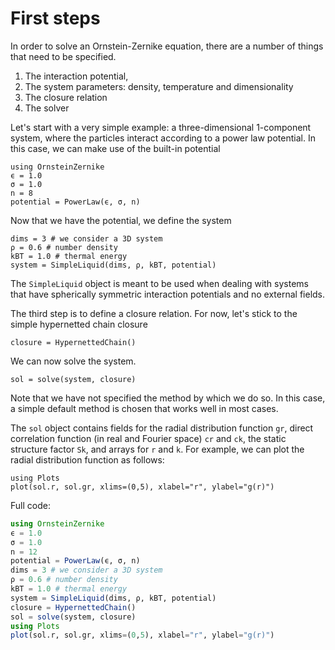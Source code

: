 # First steps

In order to solve an Ornstein-Zernike equation, there are a number of things that need to be specified. 
1. The interaction potential, 
2. The system parameters: density, temperature and dimensionality
3. The closure relation
4. The solver

Let's start with a very simple example: a three-dimensional 1-component system, where the particles interact according to a power law potential. In this case, we can make use of the built-in potential 
```@example lj
using OrnsteinZernike
ϵ = 1.0
σ = 1.0
n = 8
potential = PowerLaw(ϵ, σ, n)
```

Now that we have the potential, we define the system

```@example lj
dims = 3 # we consider a 3D system
ρ = 0.6 # number density
kBT = 1.0 # thermal energy
system = SimpleLiquid(dims, ρ, kBT, potential)
```

The `SimpleLiquid` object is meant to be used when dealing with systems that have spherically symmetric interaction potentials and no external fields. 

The third step is to define a closure relation. For now, let's stick to the simple hypernetted chain closure
```@example lj
closure = HypernettedChain()
```
We can now solve the system. 
```@example lj
sol = solve(system, closure)
```

Note that we have not specified the method by which we do so. In this case, a simple default method is chosen that works well in most cases.

The `sol` object contains fields for the radial distribution function `gr`, direct correlation function (in real and Fourier space) `cr` and `ck`, the static structure factor `Sk`, and arrays for `r` and `k`. For example, we can plot the radial distribution function as follows:

```@example lj
using Plots
plot(sol.r, sol.gr, xlims=(0,5), xlabel="r", ylabel="g(r)")
```


Full code:
```julia
using OrnsteinZernike
ϵ = 1.0
σ = 1.0
n = 12
potential = PowerLaw(ϵ, σ, n)
dims = 3 # we consider a 3D system
ρ = 0.6 # number density
kBT = 1.0 # thermal energy
system = SimpleLiquid(dims, ρ, kBT, potential)
closure = HypernettedChain()
sol = solve(system, closure)
using Plots
plot(sol.r, sol.gr, xlims=(0,5), xlabel="r", ylabel="g(r)")
```